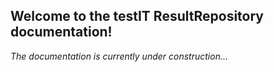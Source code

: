 
## Welcome to the testIT ResultRepository documentation!

*The documentation is currently under construction...*


